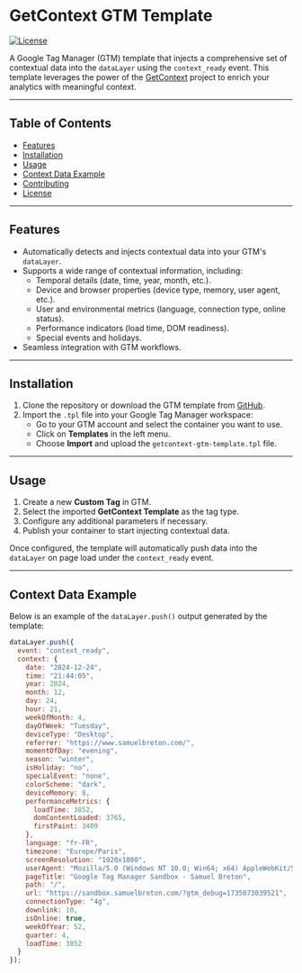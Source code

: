 # GetContext GTM Template

[![License](https://img.shields.io/badge/license-MIT-blue.svg)](https://opensource.org/licenses/MIT)

A Google Tag Manager (GTM) template that injects a comprehensive set of contextual data into the `dataLayer` using the `context_ready` event. This template leverages the power of the [GetContext](https://getcontext.dev) project to enrich your analytics with meaningful context.

---

## Table of Contents

- [Features](#features)
- [Installation](#installation)
- [Usage](#usage)
- [Context Data Example](#context-data-example)
- [Contributing](#contributing)
- [License](#license)

---

## Features

- Automatically detects and injects contextual data into your GTM's `dataLayer`.
- Supports a wide range of contextual information, including:
  - Temporal details (date, time, year, month, etc.).
  - Device and browser properties (device type, memory, user agent, etc.).
  - User and environmental metrics (language, connection type, online status).
  - Performance indicators (load time, DOM readiness).
  - Special events and holidays.
- Seamless integration with GTM workflows.

---

## Installation

1. Clone the repository or download the GTM template from [GitHub](https://github.com/SamuelBreton/getcontext-gtm-template).
2. Import the `.tpl` file into your Google Tag Manager workspace:
   - Go to your GTM account and select the container you want to use.
   - Click on **Templates** in the left menu.
   - Choose **Import** and upload the `getcontext-gtm-template.tpl` file.

---

## Usage

1. Create a new **Custom Tag** in GTM.
2. Select the imported **GetContext Template** as the tag type.
3. Configure any additional parameters if necessary.
4. Publish your container to start injecting contextual data.

Once configured, the template will automatically push data into the `dataLayer` on page load under the `context_ready` event.

---

## Context Data Example

Below is an example of the `dataLayer.push()` output generated by the template:

```javascript
dataLayer.push({
  event: "context_ready",
  context: {
    date: "2024-12-24",
    time: "21:44:05",
    year: 2024,
    month: 12,
    day: 24,
    hour: 21,
    weekOfMonth: 4,
    dayOfWeek: "Tuesday",
    deviceType: "Desktop",
    referrer: "https://www.samuelbreton.com/",
    momentOfDay: "evening",
    season: "winter",
    isHoliday: "no",
    specialEvent: "none",
    colorScheme: "dark",
    deviceMemory: 8,
    performanceMetrics: {
      loadTime: 3852,
      domContentLoaded: 3765,
      firstPaint: 3409
    },
    language: "fr-FR",
    timezone: "Europe/Paris",
    screenResolution: "1920x1080",
    userAgent: "Mozilla/5.0 (Windows NT 10.0; Win64; x64) AppleWebKit/537.36 (KHTML, like Gecko) Chrome/131.0.0.0 Safari/537.36",
    pageTitle: "Google Tag Manager Sandbox - Samuel Breton",
    path: "/",
    url: "https://sandbox.samuelbreton.com/?gtm_debug=1735073039521",
    connectionType: "4g",
    downlink: 10,
    isOnline: true,
    weekOfYear: 52,
    quarter: 4,
    loadTime: 3852
  }
});

